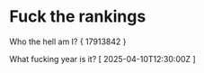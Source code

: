 # Fuck the rankings

Who the hell am I?
{ 17913842 }

What fucking year is it?
[ 2025-04-10T12:30:00Z ]
